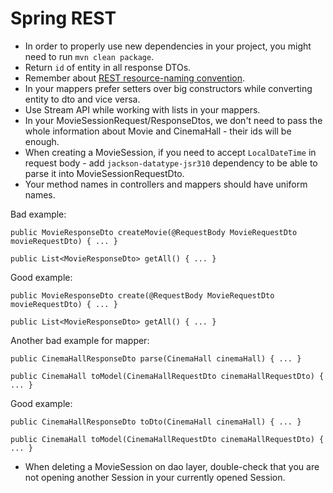 # Spring REST

* In order to properly use new dependencies in your project, you might need to run `mvn clean package`.
* Return `id` of entity in all response DTOs.
* Remember about [REST resource-naming convention](https://restfulapi.net/resource-naming/).
* In your mappers prefer setters over big constructors while converting entity to dto and vice versa.
* Use Stream API while working with lists in your mappers.
* In your MovieSessionRequest/ResponseDtos, we don't need to pass the whole information about Movie and CinemaHall - 
their ids will be enough.
* When creating a MovieSession, if you need to accept `LocalDateTime` in request body - 
add `jackson-datatype-jsr310` dependency to be able to parse it into MovieSessionRequestDto.
* Your method names in controllers and mappers should have uniform names.

Bad example:
```
public MovieResponseDto createMovie(@RequestBody MovieRequestDto movieRequestDto) { ... } 

public List<MovieResponseDto> getAll() { ... }
```

Good example:
```
public MovieResponseDto create(@RequestBody MovieRequestDto movieRequestDto) { ... } 

public List<MovieResponseDto> getAll() { ... }
```

Another bad example for mapper:
```
public CinemaHallResponseDto parse(CinemaHall cinemaHall) { ... }

public CinemaHall toModel(CinemaHallRequestDto cinemaHallRequestDto) { ... }
```

Good example:
```
public CinemaHallResponseDto toDto(CinemaHall cinemaHall) { ... }

public CinemaHall toModel(CinemaHallRequestDto cinemaHallRequestDto) { ... }
```
* When deleting a MovieSession on dao layer, double-check that you are not opening another Session
in your currently opened Session.
